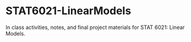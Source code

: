 # STAT6021-LinearModels
In class activities, notes, and final project materials for STAT 6021: Linear Models.
